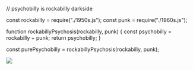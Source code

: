 // psychobilly is rockabilly darkside

const rockabilly = require("./1950s.js");
const punk = require("./1960s.js");

function rockabillyPsychosis(rockabilly, punk) {
      const psychobilly = rockabilly + punk;
      return psychobilly;
}

const purePsychobilly = rockabillyPsychosis(rockabilly, punk);

<img
  src="https://cr-skills-chart-widget.azurewebsites.net/api/api?username=psychobilly13&bg=%23888&skills=JavaScript,TypeScript,Go,Python&show-other-skills=true"
/>
